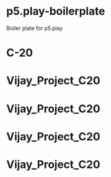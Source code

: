 # p5.play-boilerplate
Boiler plate for p5.play
# C-20
# Vijay_Project_C20
# Vijay_Project_C20
# Vijay_Project_C20
# Vijay_Project_C20
